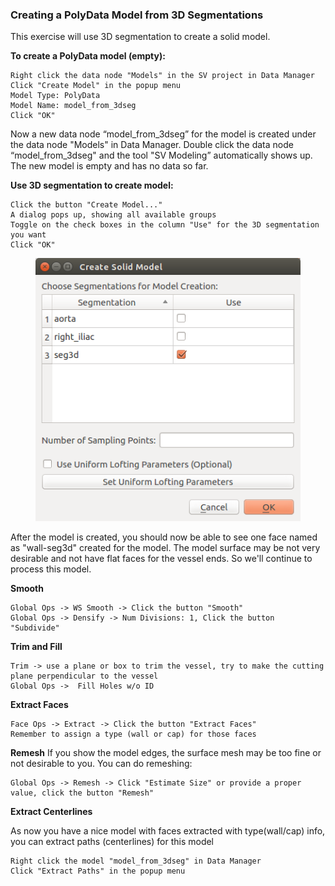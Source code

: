 ### Creating a PolyData Model from 3D Segmentations ###

This exercise will use 3D segmentation to create a solid model.
 
**To create a PolyData model (empty):**

	Right click the data node "Models" in the SV project in Data Manager
	Click "Create Model" in the popup menu
	Model Type: PolyData
	Model Name: model_from_3dseg
	Click "OK"


Now a new data node “model_from_3dseg” for the model is created under the data node "Models" in Data Manager. Double click the data node “model_from_3dseg" and the tool "SV Modeling” automatically shows up. The new model is empty and has no data so far. 

**Use 3D segmentation to create model:**

	Click the button "Create Model..."
	A dialog pops up, showing all available groups
	Toggle on the check boxes in the column "Use" for the 3D segmentation you want
	Click "OK"

<figure>
  <img class="svImg svImgSm"  src="documentation/modeling/imgs/polydata/uniondialog_3dseg.png"> 
  <figcaption class="svCaption" ></figcaption>
</figure>

After the model is created, you should now be able to see one face named as "wall-seg3d" created for the model. The model surface may be not very desirable and not have flat faces for the vessel ends. So we'll continue to process this model.

**Smooth**

	Global Ops -> WS Smooth -> Click the button "Smooth"
	Global Ops -> Densify -> Num Divisions: 1, Click the button "Subdivide"

**Trim and Fill**

	Trim -> use a plane or box to trim the vessel, try to make the cutting plane perpendicular to the vessel
	Global Ops ->  Fill Holes w/o ID

**Extract Faces**

	Face Ops -> Extract -> Click the button "Extract Faces"
	Remember to assign a type (wall or cap) for those faces

**Remesh**
If you show the model edges, the surface mesh may be too fine or not desirable to you. You can do remeshing:

	Global Ops -> Remesh -> Click "Estimate Size" or provide a proper value, click the button "Remesh"

**Extract Centerlines**

As now you have a nice model with faces extracted with type(wall/cap) info, you can extract paths (centerlines) for this model

	Right click the model "model_from_3dseg" in Data Manager
	Click "Extract Paths" in the popup menu
